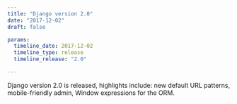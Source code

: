 ```yaml
---
title: "Django version 2.0"
date: "2017-12-02"
draft: false

params:
  timeline_date: 2017-12-02
  timeline_type: release
  timeline_release: "2.0"

---
```


Django version 2.0 is released, highlights include: new default URL patterns, mobile-friendly admin, Window expressions for the ORM.
